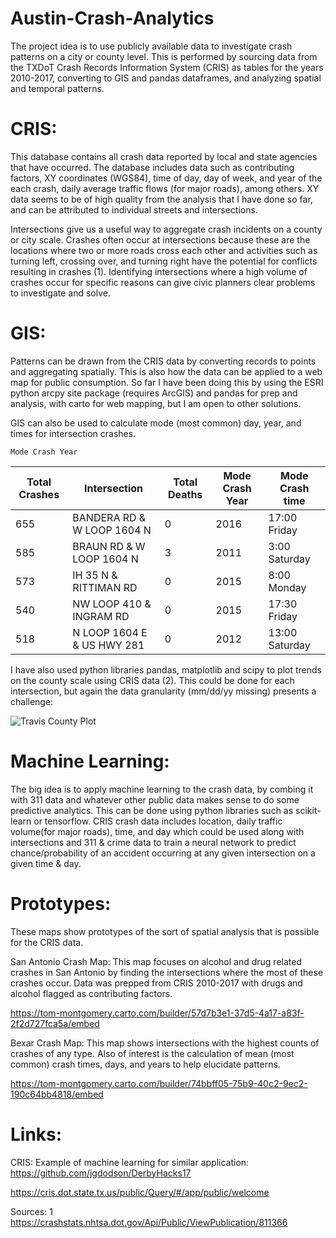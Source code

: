 # Austin-Crash-Analytics

The project idea is to use publicly available data to investigate crash patterns on a city or county level. This is performed by sourcing data from the TXDoT Crash Records Information System (CRIS) as tables for the years 2010-2017, converting to GIS and pandas dataframes, and analyzing spatial and temporal patterns. 


# CRIS:

This database contains all crash data reported by local and state agencies that have occurred. The database includes data such as contributing factors, XY coordinates (WGS84), time of day, day of week, and year of the each crash, daily average traffic flows (for major roads), among others. XY data seems to be of high quality from the analysis that I have done so far, and can be attributed to individual streets and intersections. 


Intersections give us a useful way to aggregate crash incidents on a county or city scale.  Crashes often occur at intersections because these are the locations where two or more roads cross each other and activities such as turning left, crossing over, and turning right have the potential for conflicts resulting in crashes (1). Identifying intersections where a high volume of crashes occur for specific reasons can give civic planners clear problems to investigate and solve.




# GIS:

Patterns can be drawn from the CRIS data by converting records to points and aggregating spatially. This is also how the data can be applied to a web map for public consumption. So far I have been doing this by using the ESRI python arcpy site package (requires ArcGIS) and pandas for prep and analysis, with carto for web mapping, but I am open to other solutions. 

GIS can also be used to calculate mode (most common) day, year, and times for intersection crashes. 
		
	Mode Crash Year

|Total Crashes|Intersection              |Total Deaths|Mode Crash Year|	Mode Crash time|
|-------------|--------------------------|------------|---------------|----------------|
|655	        |BANDERA RD & W LOOP 1604 N|	0       	|2016	          |  17:00 Friday  |
|585          |BRAUN RD & W LOOP 1604 N	 |3	          |2011           |	3:00 Saturday  |
|573          |IH 35 N & RITTIMAN RD	   |0           |2015	          |8:00 Monday     |
|540          |NW LOOP 410 & INGRAM RD	 |0           |	2015          |	17:30 Friday   |
|518          |N LOOP 1604 E & US HWY 281|	0         |	2012          |	13:00 Saturday |
 
 
I have also used python libraries pandas, matplotlib and scipy to plot trends on the county scale using CRIS data (2). This could be done for each intersection, but again the data granularity (mm/dd/yy missing) presents a challenge:

![Travis County Plot](https://github.com/tom-montgomery/Texas-DWI-Insights/blob/master/StatsImg/Travis.jpg "Travis County")
# Machine Learning:

The big idea is to apply machine learning to the crash data, by combing it with 311 data and whatever other public data makes sense to do some predictive analytics. This can be done using python libraries such as scikit-learn or tensorflow. CRIS crash data includes location, daily traffic volume(for major roads), time, and day which could be used along with intersections and 311 & crime data to train a neural network to predict chance/probability of an accident occurring at any given intersection on a given time & day.


# Prototypes:

These maps show prototypes of the sort of spatial analysis that is possible for the CRIS data. 

San Antonio Crash Map:
This map focuses on alcohol and drug related crashes in San Antonio by finding the intersections where the most of these crashes occur. Data was prepped from CRIS 2010-2017 with drugs and alcohol flagged as contributing factors.

https://tom-montgomery.carto.com/builder/57d7b3e1-37d5-4a17-a83f-2f2d727fca5a/embed

Bexar Crash Map:
This map shows intersections with the highest counts of crashes of any type. Also of interest is the calculation of mean (most common) crash times, days, and years to help elucidate patterns.

https://tom-montgomery.carto.com/builder/74bbff05-75b9-40c2-9ec2-190c64bb4818/embed

# Links:
CRIS:
Example of machine learning for similar application:
https://github.com/jgdodson/DerbyHacks17

https://cris.dot.state.tx.us/public/Query/#/app/public/welcome


Sources:
1 https://crashstats.nhtsa.dot.gov/Api/Public/ViewPublication/811366
